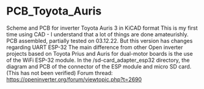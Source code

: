 # PCB_Toyota_Auris
Scheme and PCB for inverter Toyota Auris 3 in KiCAD format
This is my first time using CAD - I understand that a lot of things are done amateurishly.
PCB assembled, partially tested on 03.12.22. But this version has changes regarding UART ESP-32
The main difference from other Open inverter projects based on Toyota Prius and Auris for dual-motor boards is the use of the WiFi ESP-32 module.
In the /sd-card_adapter_esp32 directory, the diagram and PCB of the connector of the ESP module and micro SD card. (This has not been verified) Forum thread: https://openinverter.org/forum/viewtopic.php?t=2690
